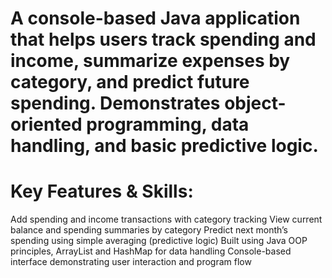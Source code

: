 # A console-based Java application that helps users track spending and income, summarize expenses by category, and predict future spending. Demonstrates object-oriented programming, data handling, and basic predictive logic.

# Key Features & Skills:
Add spending and income transactions with category tracking
View current balance and spending summaries by category
Predict next month’s spending using simple averaging (predictive logic)
Built using Java OOP principles, ArrayList and HashMap for data handling
Console-based interface demonstrating user interaction and program flow
